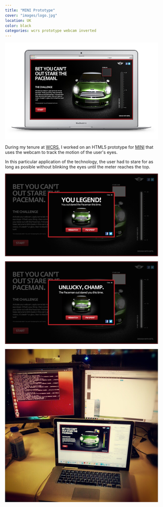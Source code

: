 ```yaml
---
title: "MINI Prototype"
cover: "images/logo.jpg"
location: UK
color: black
categories: wcrs prototype webcam inverted
---
```


![](./images/1.jpg)

During my tenure at [WCRS](http://www.wcrs.com), I worked on an HTML5 prototype for [MINI](https://www.mini.co.uk) that uses the webcam to track the motion of the user's eyes.

In this particular application of the technology, the user had to stare for as long as posible without blinking the eyes until the meter reaches the top.

![](./images/2.jpg)

![](./images/3.jpg)

![](./images/mini-wcrs.jpg)
